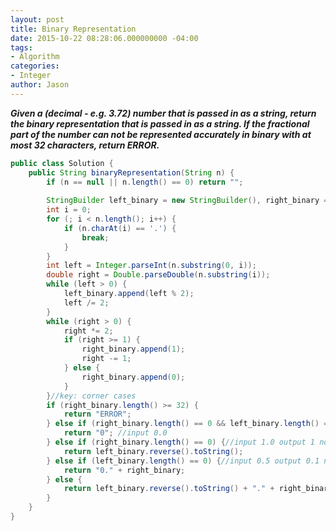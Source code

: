 ```yaml
---
layout: post
title: Binary Representation
date: 2015-10-22 08:28:06.000000000 -04:00
tags:
- Algorithm
categories:
- Integer
author: Jason
---
```

<p><strong><em>Given a (decimal - e.g. 3.72) number that is passed in as a string, return the binary representation that is passed in as a string. If the fractional part of the number can not be represented accurately in binary with at most 32 characters, return ERROR.</em></strong></p>


``` java
public class Solution {
    public String binaryRepresentation(String n) {
        if (n == null || n.length() == 0) return "";
        
        StringBuilder left_binary = new StringBuilder(), right_binary = new StringBuilder();
        int i = 0;
        for (; i < n.length(); i++) {
            if (n.charAt(i) == '.') {
                break;
            }
        }
        int left = Integer.parseInt(n.substring(0, i));
        double right = Double.parseDouble(n.substring(i));
        while (left > 0) {
            left_binary.append(left % 2);
            left /= 2;
        }
        while (right > 0) {
            right *= 2;
            if (right >= 1) {
                right_binary.append(1);
                right -= 1;
            } else {
                right_binary.append(0);
            }
        }//key: corner cases
        if (right_binary.length() >= 32) {
            return "ERROR";
        } else if (right_binary.length() == 0 && left_binary.length() == 0) {
            return "0"; //input 0.0
        } else if (right_binary.length() == 0) {//input 1.0 output 1 not 1.0
            return left_binary.reverse().toString();
        } else if (left_binary.length() == 0) {//input 0.5 output 0.1 not .1
            return "0." + right_binary;
        } else {
            return left_binary.reverse().toString() + "." + right_binary;
        }
    }
}
```
